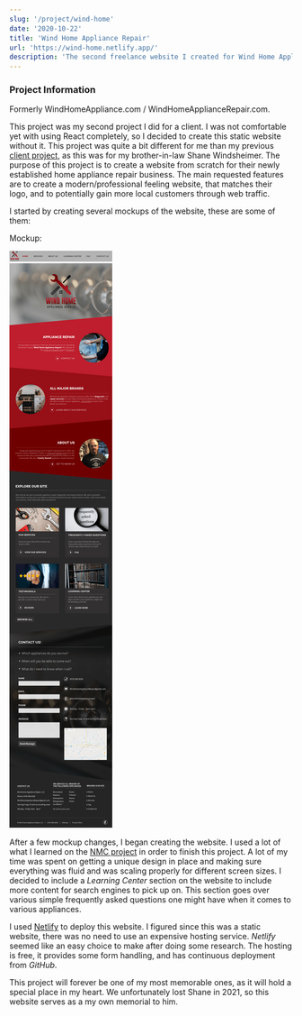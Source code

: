 ```yaml
---
slug: '/project/wind-home'
date: '2020-10-22'
title: 'Wind Home Appliance Repair'
url: 'https://wind-home.netlify.app/'
description: 'The second freelance website I created for Wind Home Appliance Repair. For this project, I returned to a static website workflow. I did not have a previous website to reference for content this time around, as I built everything for this site from the ground up for a business that was just starting up. This project will forever be one of my most memorable ones.'
---
```


### Project Information

Formerly WindHomeAppliance.com / WindHomeApplianceRepair.com.

This project was my second project I did for a client. I was not comfortable yet with using React completely, so I decided to create this static website without it. This project was quite a bit different for me than my previous [client project](/project/nmc-janitorial), as this was for my brother-in-law Shane Windsheimer. The purpose of this project is to create a website from scratch for their newly established home appliance repair business. The main requested features are to create a modern/professional feeling website, that matches their logo, and to potentially gain more local customers through web traffic.

I started by creating several mockups of the website, these are some of them:

Mockup:

![Photoshop mockup for entire landing page](../../images/projectPages/wind-home-mockup.png)

After a few mockup changes, I began creating the website. I used a lot of what I learned on the [NMC project](/project/nmc-janitorial) in order to finish this project. A lot of my time was spent on getting a unique design in place and making sure everything was fluid and was scaling properly for different screen sizes. I decided to include a _Learning Center_ section on the website to include more content for search engines to pick up on. This section goes over various simple frequently asked questions one might have when it comes to various appliances.

I used [Netlify](https://www.netlify.com/) to deploy this website. I figured since this was a static website, there was no need to use an expensive hosting service. _Netlify_ seemed like an easy choice to make after doing some research. The hosting is free, it provides some form handling, and has continuous deployment from _GitHub_.

This project will forever be one of my most memorable ones, as it will hold a special place in my heart. We unfortunately lost Shane in 2021, so this website serves as a my own memorial to him.
